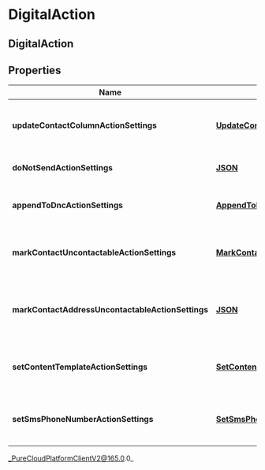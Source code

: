 # DigitalAction

## DigitalAction

## Properties

|Name | Type | Description | Notes|
|------------ | ------------- | ------------- | -------------|
| **updateContactColumnActionSettings** | [**UpdateContactColumnActionSettings**](UpdateContactColumnActionSettings) | The settings for an &#39;update contact column&#39; action. | [optional] |
| **doNotSendActionSettings** | [**JSON**](JSON) | The settings for a &#39;do not send&#39; action. | [optional] |
| **appendToDncActionSettings** | [**AppendToDncActionSettings**](AppendToDncActionSettings) | The settings for an &#39;Append to DNC&#39; action. | [optional] |
| **markContactUncontactableActionSettings** | [**MarkContactUncontactableActionSettings**](MarkContactUncontactableActionSettings) | The settings for a &#39;mark contact uncontactable&#39; action. | [optional] |
| **markContactAddressUncontactableActionSettings** | [**JSON**](JSON) | The settings for an &#39;mark contact address uncontactable&#39; action. | [optional] |
| **setContentTemplateActionSettings** | [**SetContentTemplateActionSettings**](SetContentTemplateActionSettings) | The settings for a &#39;Set content template&#39; action. | [optional] |
| **setSmsPhoneNumberActionSettings** | [**SetSmsPhoneNumberActionSettings**](SetSmsPhoneNumberActionSettings) | The settings for a &#39;set sms phone number&#39; action. | [optional] |



_PureCloudPlatformClientV2@165.0.0_
